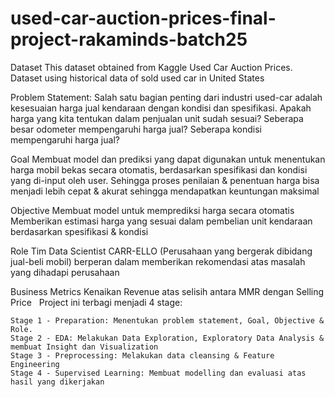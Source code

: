 # used-car-auction-prices-final-project-rakaminds-batch25

Dataset
This dataset obtained from Kaggle Used Car Auction Prices. Dataset using historical data of sold used car in United States

Problem Statement:
Salah satu bagian penting dari industri used-car adalah kesesuaian harga jual kendaraan dengan kondisi dan spesifikasi.
Apakah harga yang kita tentukan dalam penjualan unit sudah sesuai?
Seberapa besar odometer mempengaruhi harga jual?
Seberapa kondisi mempengaruhi harga jual?

Goal
Membuat model dan prediksi yang dapat digunakan untuk menentukan harga mobil bekas secara otomatis, berdasarkan spesifikasi dan kondisi yang di-input oleh user. Sehingga proses penilaian & penentuan harga bisa menjadi lebih cepat & akurat sehingga mendapatkan keuntungan maksimal

Objective
Membuat model untuk memprediksi harga secara otomatis
Memberikan estimasi harga yang sesuai dalam pembelian unit kendaraan berdasarkan spesifikasi & kondisi

Role
Tim Data Scientist CARR-ELLO (Perusahaan yang bergerak dibidang jual-beli mobil) berperan dalam memberikan rekomendasi atas masalah yang dihadapi perusahaan

Business Metrics
Kenaikan Revenue atas selisih antara MMR dengan Selling Price
 
Project ini terbagi menjadi 4 stage:

    Stage 1 - Preparation: Menentukan problem statement, Goal, Objective & Role.
    Stage 2 - EDA: Melakukan Data Exploration, Exploratory Data Analysis & membuat Insight dan Visualization
    Stage 3 - Preprocessing: Melakukan data cleansing & Feature Engineering
    Stage 4 - Supervised Learning: Membuat modelling dan evaluasi atas hasil yang dikerjakan

